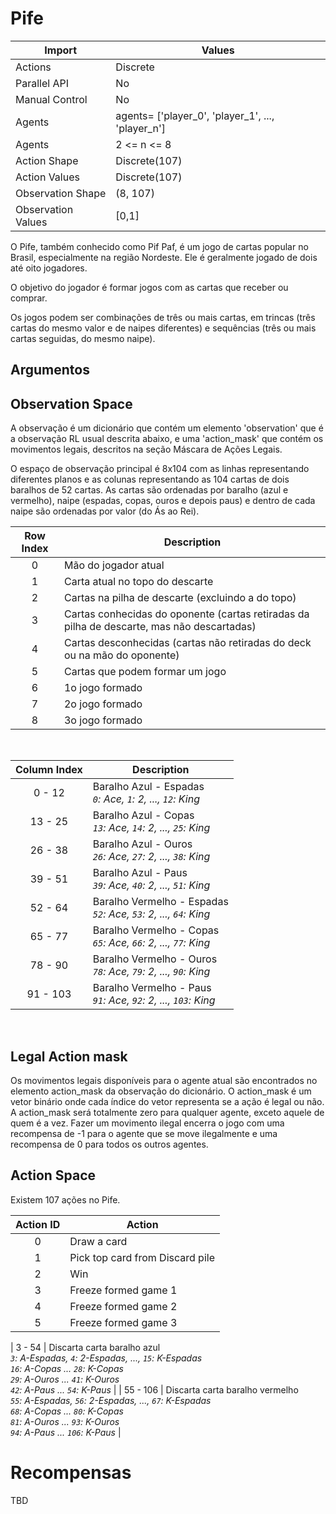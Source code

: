 # Pife

| Import | Values|
| --- | --- |
| Actions | Discrete |
| Parallel API | No |
| Manual Control | No |
| Agents | agents= ['player_0', 'player_1', ..., 'player_n'] |
| Agents | 2 <= n <= 8 |
| Action Shape | Discrete(107) |
| Action Values | Discrete(107) |
| Observation Shape | (8, 107) |
| Observation Values | [0,1] |


O Pife, também conhecido como Pif Paf, é um jogo de cartas popular no Brasil, especialmente na região Nordeste. Ele é geralmente jogado de dois até oito jogadores.

O objetivo do jogador é formar jogos com as cartas que receber ou comprar.

Os jogos podem ser combinações de três ou mais cartas, em trincas (três cartas do mesmo valor e de naipes diferentes) e sequências (três ou mais cartas seguidas, do mesmo naipe).

## Argumentos


## Observation Space

A observação é um dicionário que contém um elemento 'observation' que é a observação RL usual descrita abaixo, e uma 'action_mask' que contém os movimentos legais, descritos na seção Máscara de Ações Legais.

O espaço de observação principal é 8x104 com as linhas representando diferentes planos e as colunas representando as 104 cartas de dois baralhos de 52 cartas. As cartas são ordenadas por baralho (azul e vermelho), naipe (espadas, copas, ouros e depois paus) e dentro de cada naipe são ordenadas por valor (do Ás ao Rei).

| Row Index | Description                                    |
|:---------:|------------------------------------------------|
|     0     | Mão do jogador atual                       |
|     1     | Carta atual no topo do descarte                  |
|     2     | Cartas na pilha de descarte (excluindo a do topo) |
|     3     | Cartas conhecidas do oponente (cartas retiradas da pilha de descarte, mas não descartadas)                     |
|     4     | Cartas desconhecidas (cartas não retiradas do deck ou na mão do oponente)                                |
|     5     | Cartas que podem formar um jogo                              |
|     6     | 1o jogo formado                                |
|     7     | 2o jogo formado                                |
|     8     | 3o jogo formado                                |

<br>

| Column Index | Description                                       |
|:------------:|---------------------------------------------------|
|    0 - 12    | Baralho Azul - Espadas <br>_`0`: Ace, `1`: 2, ..., `12`: King_     |
|    13 - 25   | Baralho Azul - Copas <br>_`13`: Ace, `14`: 2, ..., `25`: King_   |
|    26 - 38   | Baralho Azul - Ouros <br>_`26`: Ace, `27`: 2, ..., `38`: King_ |
|    39 - 51   | Baralho Azul - Paus <br>_`39`: Ace, `40`: 2, ..., `51`: King_    |
|    52 - 64    | Baralho Vermelho - Espadas <br>_`52`: Ace, `53`: 2, ..., `64`: King_     |
|    65 - 77   | Baralho Vermelho - Copas <br>_`65`: Ace, `66`: 2, ..., `77`: King_   |
|    78 - 90   | Baralho Vermelho - Ouros <br>_`78`: Ace, `79`: 2, ..., `90`: King_ |
|    91 - 103   | Baralho Vermelho - Paus <br>_`91`: Ace, `92`: 2, ..., `103`: King_    |

<br>

## Legal Action mask

Os movimentos legais disponíveis para o agente atual são encontrados no elemento action_mask da observação do dicionário. O action_mask é um vetor binário onde cada índice do vetor representa se a ação é legal ou não. A action_mask será totalmente zero para qualquer agente, exceto aquele de quem é a vez. Fazer um movimento ilegal encerra o jogo com uma recompensa de -1 para o agente que se move ilegalmente e uma recompensa de 0 para todos os outros agentes.

## Action Space


Existem 107 ações no Pife.

| Action ID | Action                                                                                                                                                                                 |
|:---------:|----------------------------------------------------------------------------------------------------------------------------------------------------------------------------------------|
|     0     | Draw a card  |
|     1     | Pick top card from Discard pile |
|     2     | Win |
|     3     | Freeze formed game 1 |
|     4     | Freeze formed game 2 |
|     5     | Freeze formed game 3 |


|   3 - 54  | Discarta carta baralho azul <br>_`3`: A-Espadas, `4`: 2-Espadas, ..., `15`: K-Espadas <br> `16`: A-Copas ... `28`: K-Copas<br>`29`: A-Ouros ... `41`: K-Ouros<br>`42`: A-Paus ... `54`: K-Paus_ |
|  55 - 106 | Discarta carta baralho vermelho <br>_`55`: A-Espadas, `56`: 2-Espadas, ..., `67`: K-Espadas<br>`68`: A-Copas ... `80`: K-Copas<br>`81`: A-Ouros ... `93`: K-Ouros<br>`94`: A-Paus ... `106`: K-Paus_       |

# Recompensas

TBD